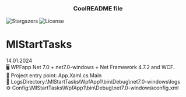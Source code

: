 <br/>
<p align="center">
  <h3 align="center">CoolREADME file</h3>

  <p align="center">
    
  </p>
</p>

![Stargazers](https://img.shields.io/github/stars/ShaanCoding/ReadME-Generator?style=social) ![License](https://img.shields.io/github/license/ShaanCoding/ReadME-Generator) 

# MlStartTasks
14.01.2024  
🖥️ WPFapp Net 7.0 + net7.0-windows + Net Framework 4.7.2 and WCF.  
🚀 Project entry point: App.Xaml.cs.Main  
📜 LogsDirectory:\MlStartTasks\WpfApp1\bin\Debug\net7.0-windows\logs  
⚙️ Config:\MlStartTasks\WpfApp1\bin\Debug\net7.0-windows\config.xml  

